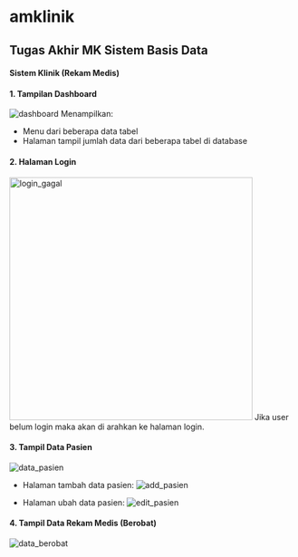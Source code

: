 # amklinik
## Tugas Akhir MK Sistem Basis Data
#### Sistem Klinik (Rekam Medis)

#### 1. Tampilan Dashboard
![dashboard](https://user-images.githubusercontent.com/69449808/178912679-f738cb25-469d-4c12-adf1-6823be86abf8.png)
Menampilkan:
- Menu dari beberapa data tabel
- Halaman tampil jumlah data dari beberapa tabel di database


#### 2. Halaman Login
<img width="429" alt="login_gagal" src="https://user-images.githubusercontent.com/69449808/178913991-0b58d18c-fb1f-4023-9286-f6867f626a87.png">
Jika user belum login maka akan di arahkan ke halaman login.


#### 3. Tampil Data Pasien
![data_pasien](https://user-images.githubusercontent.com/69449808/178914450-59303974-a437-4fa2-83c4-111365b814d0.png)

- Halaman tambah data pasien:
![add_pasien](https://user-images.githubusercontent.com/69449808/178914622-91589190-8890-44d2-8360-28eb79b642b8.png)

- Halaman ubah data pasien:
![edit_pasien](https://user-images.githubusercontent.com/69449808/178915722-c1b6a912-3249-4ba8-9c46-ea180e2c0cb3.png)


#### 4. Tampil Data Rekam Medis (Berobat)
![data_berobat](https://user-images.githubusercontent.com/69449808/178914796-c5cf7e4f-f899-4c69-a7ee-72677ce96c7c.png)
